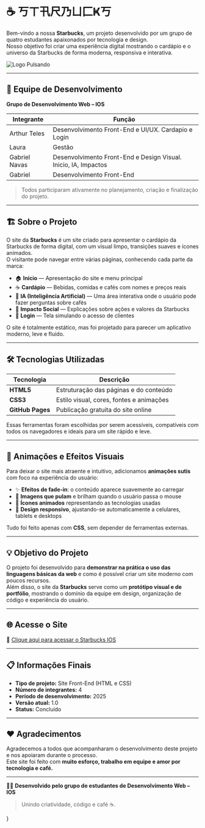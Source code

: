 # ☕ 丂ㄒ卂尺乃ㄩ匚Ҝ丂

Bem-vindo a nossa **Starbucks**, um projeto desenvolvido por um grupo de quatro estudantes apaixonados por tecnologia e design.  
Nosso objetivo foi criar uma experiência digital mostrando o cardápio e o universo da Starbucks de forma moderna, responsiva e interativa.

![Logo Pulsando](https://media3.giphy.com/media/v1.Y2lkPTc5MGI3NjExbjJjOGk1NnEwaWV6eGU1aXQ5YmhkNnlwMmI4NDd6NzlxamQ3YmNuaCZlcD12MV9pbnRlcm5hbF9naWZfYnlfaWQmY3Q9Zw/oPYrWqRG7rzbO/giphy.gif)

---

## 👥 Equipe de Desenvolvimento

**Grupo de Desenvolvimento Web – IOS**

| Integrante | Função |
|-------------|--------|
| Arthur Teles | Desenvolvimento Front-End e UI/UX. Cardapio e Login |
| Laura  | Gestão |
| Gabriel Navas | Desenvolvimento Front-End e Design Visual. Inicio, IA, Impactos |
| Gabriel | Desenvolvimento Front-End |

> Todos participaram ativamente no planejamento, criação e finalização do projeto.

---

## 🏗️ Sobre o Projeto

O site da **Starbucks** é um site criado para apresentar o cardápio da Starbucks de forma digital, com um visual limpo, transições suaves e ícones animados.  
O visitante pode navegar entre várias páginas, conhecendo cada parte da marca:

- 🏠 **Início** — Apresentação do site e menu principal  
- ☕ **Cardápio** — Bebidas, comidas e cafés com nomes e preços reais  
- 🤖 **IA (Inteligência Artificial)** — Uma área interativa onde o usuário pode fazer perguntas sobre cafés  
- 🌱 **Impacto Social** — Explicações sobre ações e valores da Starbucks  
- 🔐 **Login** — Tela simulando o acesso de clientes

O site é totalmente estático, mas foi projetado para parecer um aplicativo moderno, leve e fluido.

---

## 🛠️ Tecnologias Utilizadas

| Tecnologia | Descrição |
|-------------|------------|
| **HTML5** | Estruturação das páginas e do conteúdo |
| **CSS3** | Estilo visual, cores, fontes e animações |
| **GitHub Pages** | Publicação gratuita do site online |

Essas ferramentas foram escolhidas por serem acessíveis, compatíveis com todos os navegadores e ideais para um site rápido e leve.

---

## 🎨 Animações e Efeitos Visuais

Para deixar o site mais atraente e intuitivo, adicionamos **animações sutis** com foco na experiência do usuário:

- ✨ **Efeitos de fade-in**: o conteúdo aparece suavemente ao carregar  
- 💫 **Imagens que pulam** e brilham quando o usuário passa o mouse  
- 🎯 **Ícones animados** representando as tecnologias usadas  
- 📱 **Design responsivo**, ajustando-se automaticamente a celulares, tablets e desktops  

Tudo foi feito apenas com **CSS**, sem depender de ferramentas externas.

---

## 💡 Objetivo do Projeto

O projeto foi desenvolvido para **demonstrar na prática o uso das linguagens básicas da web** e como é possível criar um site moderno com poucos recursos.  
Além disso, o site da **Starbucks** serve como um **protótipo visual e de portfólio**, mostrando o domínio da equipe em design, organização de código e experiência do usuário.

---

## 🌐 Acesse o Site

🔗 [Clique aqui para acessar o Starbucks IOS](https://arthurteles15.github.io/Starbucks-IOS/)

---

## 📋 Informações Finais

- **Tipo de projeto:** Site Front-End (HTML e CSS)  
- **Número de integrantes:** 4  
- **Período de desenvolvimento:** 2025  
- **Versão atual:** 1.0  
- **Status:** Concluído  

---

## ❤️ Agradecimentos

Agradecemos a todos que acompanharam o desenvolvimento deste projeto e nos apoiaram durante o processo.  
Este site foi feito com **muito esforço, trabalho em equipe e amor por tecnologia e café.**

---

👨‍💻 **Desenvolvido pelo grupo de estudantes de Desenvolvimento Web – IOS**  
> Unindo criatividade, código e café ☕.

}


